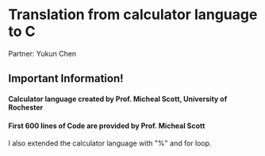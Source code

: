 # Translation from calculator language to C
Partner: Yukun Chen
## Important Information!
#### Calculator language created by Prof. Micheal Scott, University of Rochester
#### First 600 lines of Code are provided by Prof. Micheal Scott

I also extended the calculator language with "%" and for loop.
